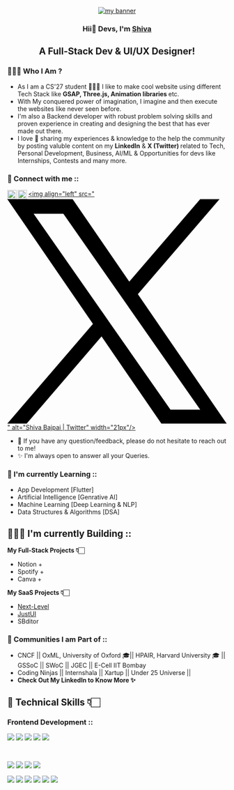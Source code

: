 <p align="center">
  <a href="https://Its-sb.netlify.app" target="_blank" rel="noreferrer"><img src="https://user-images.githubusercontent.com/48784001/203785020-2b4826c1-7ddb-4de8-b65b-ebf6e04c5290.jpeg" alt="my banner"></a>
</p>

<h3 align="center">
Hii👋 Devs, I'm <a href="https://its-sb.netlify.app" target="_blank" rel="noreferrer">Shiva</a> 
</h3>

<h2 align="center">
A Full-Stack Dev & UI/UX Designer!
</h2> 

### 👨🏻‍💻 Who I Am ? 
- As I am a CS'27 student 👨🏻‍💻 I like to make cool website using different Tech Stack like <b> GSAP, Three.js, Animation libraries </b> etc. 
- With My conquered power of imagination, I imagine and then execute the websites like never seen before. 
- I'm also a Backend developer with robust problem solving skills and proven experience in creating and designing the best that has ever made out there. 
- I love 💖 sharing my experiences & knowledge to the help the community by posting valuble content on my <b> LinkedIn</b> & <b> X (Twitter) </b>related to Tech, Personal Development, Business, AI/ML & Opportunities for devs like Internships, Contests and many more.


### 🤝 Connect with me ::
<a href="https://www.linkedin.com/in/shiva-bajpai-sb06/" target="_blank"><img align="left"  src="https://cdn1.iconfinder.com/data/icons/logotypes/32/circle-linkedin-512.png" alt="Shiva Bajpai | LinkedIn" width="21px"/></a>
<a href="https://www.instagram.com/_shiva__bajpai_/" target="_blank"><img align="left" src="https://cdn3.iconfinder.com/data/icons/2018-social-media-logotypes/1000/2018_social_media_popular_app_logo_instagram-512.png" alt="Shiva Bajpai | Instagram" width="21px"/></a>
<a href="https://twitter.com/ShivaBajpai06" target="_blank"><img align="left" src="<?xml version="1.0" ?><svg xmlns="http://www.w3.org/2000/svg" width="1200" height="1227" viewBox="0 0 1200 1227" fill="none"><g clip-path="url(#clip0_1_2)"><path d="M714.163 519.284L1160.89 0H1055.03L667.137 450.887L357.328 0H0L468.492 681.821L0 1226.37H105.866L515.491 750.218L842.672 1226.37H1200L714.137 519.284H714.163ZM569.165 687.828L521.697 619.934L144.011 79.6944H306.615L611.412 515.685L658.88 583.579L1055.08 1150.3H892.476L569.165 687.854V687.828Z" fill="black"/></g><defs><clipPath id="clip0_1_2"><rect width="1200" height="1227" fill="white"/></clipPath></defs></svg>" alt="Shiva Bajpai | Twitter" width="21px"/></a>
</br>

- 💬 If you have any question/feedback, please do not hesitate to reach out to me!
- ✨️ I'm always open to answer all your Queries. 

### 📒 I'm currently Learning ::

- App Development [Flutter]
- Artificial Intelligence [Genrative AI]
- Machine Learning [Deep Learning & NLP]
- Data Structures & Algorithms [DSA]

## 👨🏻‍💻 I'm currently Building ::

<strong> My Full-Stack Projects 👇🏻</strong>
- Notion + 
- Spotify + 
- Canva +

<strong> My SaaS Projects 👇🏻</strong>
- <a href="https://in.linkedin.com/company/nextlevelwithsb"> Next-Level</a> 
- <a href="https://www.linkedin.com/company/just-ui"> JustUI </a>
- SBditor

### 👥 Communities I am Part of ::
- CNCF || OxML, University of Oxford 🎓|| HPAIR, Harvard University 🎓 || GSSoC || SWoC || JGEC || E-Cell IIT Bombay 
- Coding Ninjas || Internshala || Xartup || Under 25 Universe ||
- <b> Check Out My LinkedIn to Know More ✨️ </b>

## 💼 Technical Skills 👇🏻

### Frontend Development :: 
![](https://img.shields.io/badge/Code-HTML5-informational?style=flat&logo=HTML5&color=E34F26)
![](https://img.shields.io/badge/Style-CSS3-informational?style=flat&logo=CSS3&color=1572B6)
![](https://img.shields.io/badge/Code-JavaScript-informational?style=flat&logo=JavaScript&color=F7DF1E)
![](https://img.shields.io/badge/Code-React-informational?style=flat&logo=react&color=61DAFB)
![](https://img.shields.io/badge/Code-Next-informational?style=flat&logo=JavaScript&color=F7DF1E)

</br>

![](https://img.shields.io/badge/Style-Bootstrap-informational?style=flat&logo=Bootstrap&color=7952B3)
![](https://img.shields.io/badge/Code-PostgreSQL-informational?style=flat&logo=PostgreSQL&color=336791)
![](https://img.shields.io/badge/Code-SQLite-informational?style=flat&logo=SQLite&color=003B57)
![](https://img.shields.io/badge/Style-styled--components-informational?style=flat&logo=styled-components&color=DB7093)
</br>

![](https://img.shields.io/badge/Tools-Figma-informational?style=flat&logo=Figma&color=F24E1E)
![](https://img.shields.io/badge/Tools-NPM-informational?style=flat&logo=NPM&color=CB3837)
![](https://img.shields.io/badge/Tools-Heroku-informational?style=flat&logo=Heroku&color=430098)
![](https://img.shields.io/badge/Tools-Netlify-informational?style=flat&logo=netlify&color=00C7B7)
![](https://img.shields.io/badge/Tools-Git-informational?style=flat&logo=Git&color=F05032)
![](https://img.shields.io/badge/Tools-GitHub-informational?style=flat&logo=GitHub&color=181717)


